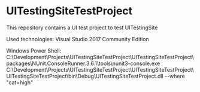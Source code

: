 # UITestingSiteTestProject
This repository contains a UI test project to test UITestingSite

Used technologies:
Visual Studio 2017 Community Edition

Windows Power Shell:
C:\Development\Projects\UITestingSiteTestProject\UITestingSiteTestProject\packages\NUnit.ConsoleRunner.3.6.1\tools\nunit3-console.exe C:\Development\Projects\UITestingSiteTestProject\UITestingSiteTestProject\UITestingSiteTestProject\bin\Debug\UITestingSiteTestProject.dll
--where "cat=high"